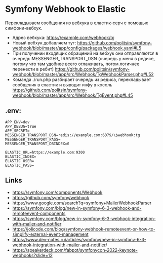 # Symfony Webhook to Elastic
Перекладываем сообщения из вебхука в еластик-серч с помощью симфони-вебхук.

* Адрес вебхука:
  https://example.com/webhook/tg
* Новый вебхук добавляем тут:
  https://github.com/politsin/symfony-webhook/blob/master/app/config/packages/webhook.yaml#L5
* При получении входящих обращений на вебхук они отправляются в очередь MESSENGER_TRANSPORT_DSN (очередь у меня в редисе, потому что там удобнее всего отлаживать, потом логичнее перенести в ребит)
  https://github.com/politsin/symfony-webhook/blob/master/app/src/Webhook/TgWebhookParser.php#L52
* Команда ./run.php разбирает очередь из редиса, перекладывает сообщения в еластик и выводит инфу в косоль
  https://github.com/politsin/symfony-webhook/blob/master/app/src/Webhook/TgEvent.php#L45

## .env:
```config
APP_ENV=dev
APP_DEBUG=true
APP_SECRET=
MESSENGER_TRANSPORT_DSN=redis://example.com:6379/\$webhook:tg
MESSENGER_TRANSPORT_PASS=
MESSENGER_TRANSPORT_DBINDEX=0

ELASTIC_URL=https://example.com:9300
ELASTIC_INDEX=
ELASTIC_USER=
ELASTIC_PASS=
```


## Links
- https://symfony.com/components/Webhook
- https://github.com/symfony/webhook
- https://www.google.com/search?q=symfony+MailerWebhookParser
- https://symfony.com/blog/new-in-symfony-6-3-webhook-and-remoteevent-components
- https://symfony.com/blog/new-in-symfony-6-3-webhook-integration-with-mailer-and-notifier
- https://jolicode.com/blog/symfony-webhook-remoteevent-or-how-to-simplify-external-event-management
- https://www.dev-notes.ru/articles/symfony/new-in-symfony-6-3-webhook-integration-with-mailer-and-notifier/
- https://speakerdeck.com/fabpot/symfonycon-2022-keynote-webhooks?slide=12
